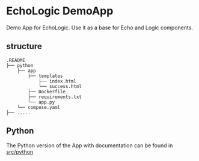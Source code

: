 # EchoLogic DemoApp

Demo App for EchoLogic. Use it as a base for Echo and Logic components.

## structure

```structure
.README
├── python
    ├── app
        ├── templates
            ├── index.html
            └── success.html
        ├── Dockerfile
        ├── requirements.txt
        └── app.py
    └── compose.yaml
├── .....
```

## Python

The Python version of the App with documentation can be found in [src/python](python/README.md)
